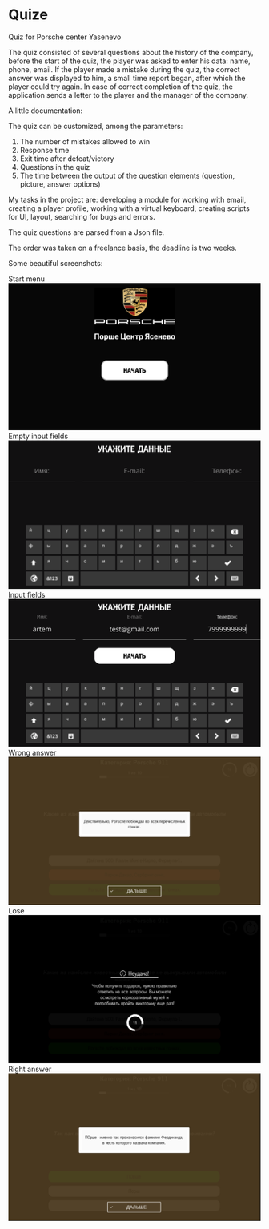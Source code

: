 # Quize
Quiz for Porsche center Yasenevo

The quiz consisted of several questions about the history of the company, before the start of the quiz, the player was
asked to enter his data: name, phone, email. If the player made a mistake during the quiz, the
correct answer was displayed to him, a small time report began, after which the player could
try again. In case of correct completion of the quiz, the application sends a letter to the player and the manager of the company.

A little documentation:

The quiz can be customized, among the parameters:

1) The number of mistakes allowed to win
2) Response time
3) Exit time after defeat/victory
4) Questions in the quiz
5) The time between the output of the question elements (question, picture, answer options)


My tasks in the project are: developing a module for working with email, creating a player profile, working with a virtual keyboard, creating scripts for UI, layout, searching for bugs and errors.

The quiz questions are parsed from a Json file.

The order was taken on a freelance basis, the deadline is two weeks.

Some beautiful screenshots:

Start menu
![](images/1.png)
Empty input fields
![](images/2.png)
Input fields
![](images/3.png)
Wrong answer
![](images/4.png)
Lose
![](images/5.png)
Right answer
![](images/6.png)
